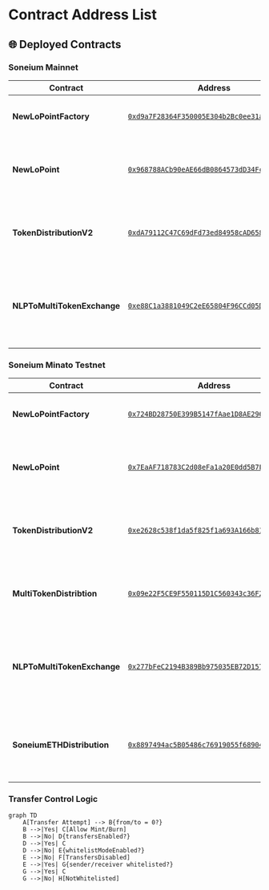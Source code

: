 # Contract Address List

## 🌐 Deployed Contracts

### Soneium Mainnet
| Contract | Address | Description |
|----------|---------|-------------|
| **NewLoPointFactory** | [`0xd9a7F28364F350005E304b2Bc0ee31aDeb765148`](https://soneium.blockscout.com/address/0xd9a7F28364F350005E304b2Bc0ee31aDeb765148) | Factory contract for deterministic deployment |
| **NewLoPoint** | [`0x968788ACb90eAE66dB0864573dD34Fc584d138E6`](https://soneium.blockscout.com/address/0x968788ACb90eAE66dB0864573dD34Fc584d138E6) | Main ERC20 token contract with gradual transfer controls |
| **TokenDistributionV2** | [`0xdA79112C47C69dFd73ed84958cAD6582cBB5203e`](https://soneium.blockscout.com/address/0xdA79112C47C69dFd73ed84958cAD6582cBB5203e) | Ultra-efficient bulk distribution contract (92% gas savings) |
| **NLPToMultiTokenExchange** | [`0xe88C1a3881049C2eE65804F96CCd05DdAe02a17E`](https://soneium.blockscout.com/address/0xe88C1a3881049C2eE65804F96CCd05DdAe02a17E) | Exchange contract from NewLo Point (NLP) to multiple tokens (ETH, USDC, USDT) |

### Soneium Minato Testnet
| Contract | Address | Description |
|----------|---------|-------------|
| **NewLoPointFactory** | [`0x724BD28750E399B5147fAae1D8AE2966564A158E`](https://soneium-minato.blockscout.com/address/0x724BD28750E399B5147fAae1D8AE2966564A158E) | Factory contract for deterministic deployment |
| **NewLoPoint** | [`0x7EaAF718783C2d08eFa1a20E0dd5B7Fb632fE9eF`](https://soneium-minato.blockscout.com/address/0x7EaAF718783C2d08eFa1a20E0dd5B7Fb632fE9eF) | Main ERC20 token contract with gradual transfer controls |
| **TokenDistributionV2** | [`0xe2628c538f1da5f825f1a693A166b818f3881266`](https://soneium-minato.blockscout.com/address/0xe2628c538f1da5f825f1a693A166b818f3881266) | Ultra-efficient bulk distribution contract (92% gas savings) |
| **MultiTokenDistribtion** | [`0x09e22F5CE9F550115D1C560343c36F2C0d1C7BeC`](https://soneium-minato.blockscout.com/address/0x09e22F5CE9F550115D1C560343c36F2C0d1C7BeC) | Multiple token distribution contract for NewLo ecosystem |
| **NLPToMultiTokenExchange** | [`0x277bFeC2194B389Bb975035EB72D157f9eAa3887`](https://soneium-minato.blockscout.com/address/0x277bFeC2194B389Bb975035EB72D157f9eAa3887) | Exchange contract from NewLo Point (NLP) to multiple tokens (ETH, USDC, USDT) |
| **SoneiumETHDistribution** | [`0x8897494ac5B05486c76919055f68904344d78f5e`](https://soneium-minato.blockscout.com/address/0x8897494ac5B05486c76919055f68904344d78f5e) | Ultra-efficient bulk ETH distribution contract for Soneium network |

### Transfer Control Logic

```mermaid
graph TD
    A[Transfer Attempt] --> B{from/to = 0?}
    B -->|Yes| C[Allow Mint/Burn]
    B -->|No| D{transfersEnabled?}
    D -->|Yes| C
    D -->|No| E{whitelistModeEnabled?}
    E -->|No| F[TransfersDisabled]
    E -->|Yes| G{sender/receiver whitelisted?}
    G -->|Yes| C
    G -->|No| H[NotWhitelisted]
```